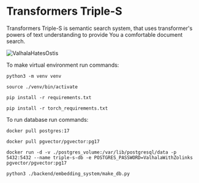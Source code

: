 # Transformers Triple-S
Transformers Triple-S is semantic search system, that uses transformer's powers of text understanding to provide You a comfortable document search.


<img src="https://i.scdn.co/image/ab67616d0000b273b12877d8bdfaa0f19b4624fa" Title="ValhalaHatesOstis">

To make virtual environment run commands:
```
python3 -m venv venv
```
```
source ./venv/bin/activate
```
```
pip install -r requirements.txt
```
```
pip install -r torch_requirements.txt
```

To run database run commands:
```
docker pull postgres:17
```

```
docker pull pgvector/pgvector:pg17
```

```
docker run -d -v ./postgres_volume:/var/lib/postgresql/data -p 5432:5432 --name triple-s-db -e POSTGRES_PASSWORD=ValhalaWithZolinks pgvector/pgvector:pg17
```
```
python3 ./backend/embedding_system/make_db.py
```
